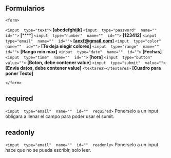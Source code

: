 ## Formularios

    <form>
`<input  type="text">` **[abcdefghijk]**
`<input  type="password"  name=""  id="">` **[********]**
`<input  type="number"  name=""  id="">` **[123412]**
`<input  type="email"  name=""  id="">` **[aexf@gmail.com]**
`<input  type="color"  name=""  id="">` **[Te deja elegir colores]**
`<input  type="range"  name=""  id="">` **[Rango min max]**
`<input  type="date"  name=""  id="">` **[Fechas]**
`<input  type="time"  name=""  id="">` **[hora]**
`<input  type="button"  value="">` **[Boton, debe contener value]**
`<input  type="submit"  value="">` **[Envia datos, debe contener value]**
`<textarea></textarea>` **[Cuadro para poner Texto]**

    </form>

  

## required
`<input  type="email"  name=""  id=""  required>` Ponerselo a un input obligara a llenar el campo para poder usar el sumit.

  

## readonly
`<input  type="email"  name=""  id=""  readonly>` Ponerselo a un input hace que no se pueda escribir, solo leer.